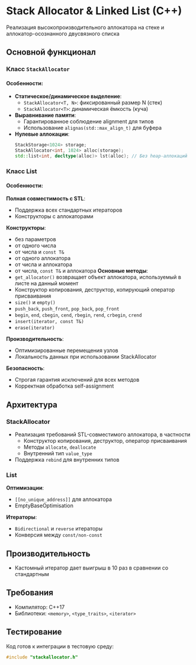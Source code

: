 # Stack Allocator & Linked List (C++)

Реализация высокопроизводительного аллокатора на стеке и аллокатор-осознанного двусвязного списка

## Основной функционал

### Класс `StackAllocator`
#### Особенности:
- **Статическое/динамическое выделение**:
  - `StackAllocator<T, N>`: фиксированный размер N (стек)
  - `StackAllocator<T>`: динамическая ёмкость (куча)
- **Выравнивание памяти**:
  - Гарантированное соблюдение alignment для типов
  - Использование `alignas(std::max_align_t)` для буфера
- **Нулевые аллокации**:
  ```cpp
  StackStorage<1024> storage;
  StackAllocator<int, 1024> alloc(storage);
  std::list<int, decltype(alloc)> lst(alloc); // Без heap-аллокаций

### Класс List
#### Особенности:
  **Полная совместимость с STL**:
 - Поддержка всех стандартных итераторов
 - Конструкторы с аллокаторами

  **Конструкторы**:
 - без параметров
 - от одного числа
 - от числа и `const T&`
 - от одного аллокатора
 - от числа и аллокатора
 - от числа, `const T&` и аллокатора
  **Основные методы**:
 - `get_allocator()` возвращает объект аллокатора, используемый в листе на данный момент
 - Конструктор копирования, деструктор, копирующий оператор присваивания
 - `size()` и `empty()`
 - `push_back`, `push_front`, `pop_back`, `pop_front`
 - `begin`, `end`, `cbegin`, `cend`, `rbegin`, `rend`, `crbegin`, `crend`
 - `insert(iterator, const T&)`
 - `erase(iterator)`

  **Производительность**:
 - Оптимизированные перемещения узлов
 - Локальность данных при использовании StackAllocator

  **Безопасность**:
 - Строгая гарантия исключений для всех методов
 - Корректная обработка self-assignment

## Архитектура
### StackAllocator
- Реализация требований STL-совместимого аллокатора, в частности 
    - Конструктор копирования, деструктор, оператор присваивания
    - Методы `allocate`, `deallocate`
    - Внутренний тип `value_type`
- Поддержка `rebind` для внутренних типов

### List

**Оптимизации**:
- `[[no_unique_address]]` для аллокатора
- EmptyBaseOptimisation

**Итераторы**:
- `Bidirectional` и `reverse` итераторы
- Конверсия между `const/non-const`
  
## Производительность
 - Кастомный итератор дает выигрыш в 10 раз в сравнении со стандартным

## Требования
- Компилятор: C++17
- Библиотеки: `<memory>`, `<type_traits>`, `<iterator>`

## Тестирование
Код готов к интеграции в тестовую среду:
```cpp
#include "stackallocator.h"
